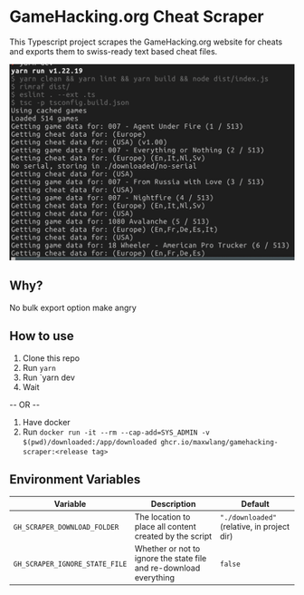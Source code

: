 # GameHacking.org Cheat Scraper

This Typescript project scrapes the GameHacking.org website for cheats and exports them to swiss-ready text based cheat files.

![image](./running.png)

## Why?

No bulk export option make angry

## How to use

1. Clone this repo
2. Run `yarn`
3. Run `yarn dev
4. Wait

-- OR --

1. Have docker
2. Run `docker run -it --rm --cap-add=SYS_ADMIN -v $(pwd)/downloaded:/app/downloaded ghcr.io/maxwlang/gamehacking-scraper:<release tag>`

## Environment Variables

| Variable                       | Description                                                        | Default                                     |
| ------------------------------ | ------------------------------------------------------------------ | ------------------------------------------- |
| `GH_SCRAPER_DOWNLOAD_FOLDER`   | The location to place all content created by the script            | `"./downloaded"` (relative, in project dir) |
| `GH_SCRAPER_IGNORE_STATE_FILE` | Whether or not to ignore the state file and re-download everything | `false`                                     |
